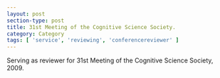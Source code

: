 ```yaml
---
layout: post
section-type: post
title: 31st Meeting of the Cognitive Science Society.
category: Category
tags: [ 'service', 'reviewing', 'conferencereviewer' ]
---
```

Serving as reviewer for 31st Meeting of the Cognitive Science Society, 2009.

